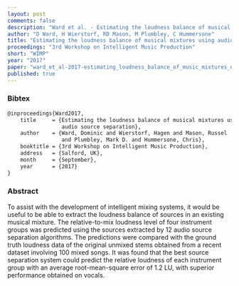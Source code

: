 ```yaml
---
layout: post
comments: false
description: "Ward et al. - Estimating the loudness balance of musical mixtures using audio source separation"
author: "D Ward, H Wierstorf, RD Mason, M Plumbley, C Hummersone"
title: "Estimating the loudness balance of musical mixtures using audio source separation"
proceedings: "3rd Workshop on Intelligent Music Production"
short: "WIMP"
year: "2017"
paper: "ward_et_al-2017-estimating_loudness_balance_of_music_mixtures_using_source_separation.pdf"
published: true
---
```


### Bibtex

```latex
@inproceedings{Ward2017,
    title     = {Estimating the loudness balance of musical mixtures using
                 audio source separation},
    author    = {Ward, Dominic and Wierstorf, Hagen and Mason, Russel
                 and Plumbley, Mark D. and Hummersone, Chris},
    booktitle = {3rd Workshop on Intelligent Music Production},
    address   = {Salford, UK},
    month     = {September},
    year      = {2017}
}
```

### Abstract

To assist with the development of intelligent mixing systems, it would be useful
to be able to extract the loudness balance of sources in an existing musical
mixture. The relative-to-mix loudness level of four instrument groups was
predicted using the sources extracted by 12 audio source separation algorithms.
The predictions were compared with the ground truth loudness data of the
original unmixed stems obtained from a recent dataset involving 100 mixed songs.
It was found that the best source separation system could predict the relative
loudness of each instrument group with an average root-mean-square error of 1.2
LU, with superior performance obtained on vocals.
